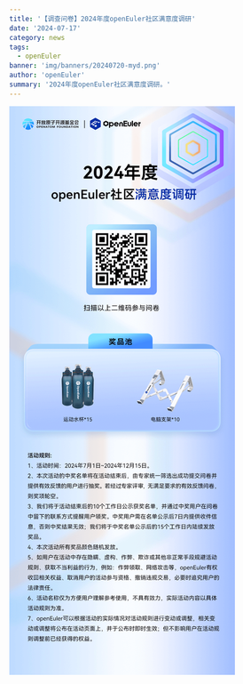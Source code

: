 ```yaml
---
title: '【调查问卷】2024年度openEuler社区满意度调研'
date: '2024-07-17'
category: news
tags:
  - openEuler
banner: 'img/banners/20240720-myd.png'
author: 'openEuler'
summary: '2024年度openEuler社区满意度调研。'
---
```




![image2](./media/image1.png)
